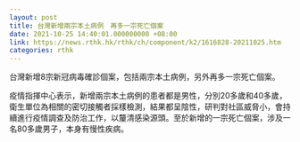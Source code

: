 ```yaml
---
layout: post
title: 台灣新增兩宗本土病例　再多一宗死亡個案
date: 2021-10-25 14:40:01.000000000 +08:00
link: https://news.rthk.hk/rthk/ch/component/k2/1616828-20211025.htm
categories: rthk
---
```


台灣新增8宗新冠病毒確診個案，包括兩宗本土病例，另外再多一宗死亡個案。

疫情指揮中心表示，新增兩宗本土病例的患者都是男性，分別20多歲和40多歲，衛生單位為相關的密切接觸者採樣檢測，結果都呈陰性，研判對社區威脅小，會持續進行疫情調查及防治工作，以釐清感染源頭。至於新增的一宗死亡個案，涉及一名80多歲男子，本身有慢性疾病。
